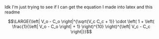 
Idk I'm just trying to see if I can get the equation I made into latex and this readme
```math
\LARGE{\left| V_o - C_o \right|^{\sqrt{V_c C_c + 1}} \cdot \left( 1 + \left( \frac{1}{\left| V_o - C_o \right| + 1} \right)^{10} \right)^{\left| V_c - C_c \right|}}
```